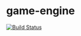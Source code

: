 # game-engine

[![Build Status](https://travis-ci.com/thoughtstem/game-engine.svg?branch=master)](https://travis-ci.com/thoughtstem/game-engine)
